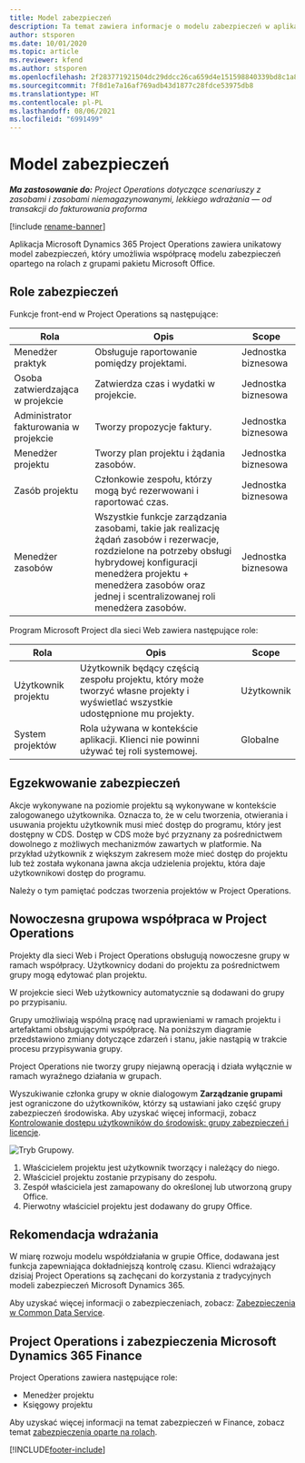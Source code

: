 ```yaml
---
title: Model zabezpieczeń
description: Ta temat zawiera informacje o modelu zabezpieczeń w aplikacji Dynamics 365 Project Operations.
author: stsporen
ms.date: 10/01/2020
ms.topic: article
ms.reviewer: kfend
ms.author: stsporen
ms.openlocfilehash: 2f283771921504dc29ddcc26ca659d4e151598840339bd8c1a857e8bf5dde9ed
ms.sourcegitcommit: 7f8d1e7a16af769adb43d1877c28fdce53975db8
ms.translationtype: HT
ms.contentlocale: pl-PL
ms.lasthandoff: 08/06/2021
ms.locfileid: "6991499"
---
```

# <a name="security-model"></a>Model zabezpieczeń

_**Ma zastosowanie do:** Project Operations dotyczące scenariuszy z zasobami i zasobami niemagazynowanymi, lekkiego wdrażania — od transakcji do fakturowania proforma_

[!include [rename-banner](~/includes/cc-data-platform-banner.md)]

Aplikacja Microsoft Dynamics 365 Project Operations zawiera unikatowy model zabezpieczeń, który umożliwia współpracę modelu zabezpieczeń opartego na rolach z grupami pakietu Microsoft Office. 


## <a name="security-roles"></a>Role zabezpieczeń
Funkcje front-end w Project Operations są następujące:

| Rola                          | Opis                                                                                                                                                                 | Scope |
|-------------------------------|-----------------------------------------------------------------------------------------------------------------------------------------------------------------------------|------|
| Menedżer praktyk              | Obsługuje raportowanie pomiędzy projektami.                                                                                                            | Jednostka biznesowa              |
| Osoba zatwierdzająca w projekcie              | Zatwierdza czas i wydatki w projekcie.                                                                                                                              | Jednostka biznesowa |
| Administrator fakturowania w projekcie | Tworzy propozycje faktury.                                                                                                                                                 | Jednostka biznesowa |
| Menedżer projektu               | Tworzy plan projektu i żądania zasobów.                                                                                                                              | Jednostka biznesowa |
| Zasób projektu              | Członkowie zespołu, którzy mogą być rezerwowani i raportować czas.                                                                                                          | Jednostka biznesowa|
| Menedżer zasobów              | Wszystkie funkcje zarządzania zasobami, takie jak realizację żądań zasobów i rezerwacje, rozdzielone na potrzeby obsługi hybrydowej konfiguracji menedżera projektu + menedżera zasobów oraz jednej i scentralizowanej roli menedżera zasobów. | Jednostka biznesowa |


Program Microsoft Project dla sieci Web zawiera następujące role:

| Rola           | Opis                                                                                                        | Scope  |
|----------------|--------------------------------------------------------------------------------------------------------------------|--------|
| Użytkownik projektu   | Użytkownik będący częścią zespołu projektu, który może tworzyć własne projekty i wyświetlać wszystkie udostępnione mu projekty. | Użytkownik   |
| System projektów | Rola używana w kontekście aplikacji. Klienci nie powinni używać tej roli systemowej.                                    | Globalne |

## <a name="security-enforcement"></a>Egzekwowanie zabezpieczeń
Akcje wykonywane na poziomie projektu są wykonywane w kontekście zalogowanego użytkownika. Oznacza to, że w celu tworzenia, otwierania i usuwania projektu użytkownik musi mieć dostęp do programu, który jest dostępny w CDS. Dostęp w CDS może być przyznany za pośrednictwem dowolnego z możliwych mechanizmów zawartych w platformie. Na przykład użytkownik z większym zakresem może mieć dostęp do projektu lub też została wykonana jawna akcja udzielenia projektu, która daje użytkownikowi dostęp do programu.

Należy o tym pamiętać podczas tworzenia projektów w Project Operations.

## <a name="modern-group-collaboration-with-project-operations"></a>Nowoczesna grupowa współpraca w Project Operations
Projekty dla sieci Web i Project Operations obsługują nowoczesne grupy w ramach współpracy. Użytkownicy dodani do projektu za pośrednictwem grupy mogą edytować plan projektu.

W projekcie sieci Web użytkownicy automatycznie są dodawani do grupy po przypisaniu.

Grupy umożliwiają wspólną pracę nad uprawieniami w ramach projektu i artefaktami obsługującymi współpracę. Na poniższym diagramie przedstawiono zmiany dotyczące zdarzeń i stanu, jakie nastąpią w trakcie procesu przypisywania grupy.

Project Operations nie tworzy grupy niejawną operacją i działa wyłącznie w ramach wyraźnego działania w grupach.

Wyszukiwanie członka grupy w oknie dialogowym **Zarządzanie grupami** jest ograniczone do użytkowników, którzy są ustawiani jako część grupy zabezpieczeń środowiska. Aby uzyskać więcej informacji, zobacz [Kontrolowanie dostępu użytkowników do środowisk: grupy zabezpieczeń i licencje](/power-platform/admin/control-user-access).

![Tryb Grupowy.](./media/groupsmode.png)

1. Właścicielem projektu jest użytkownik tworzący i należący do niego.
2. Właściciel projektu zostanie przypisany do zespołu.
3. Zespół właściciela jest zamapowany do określonej lub utworzoną grupy Office.
4. Pierwotny właściciel projektu jest dodawany do grupy Office.

## <a name="deployment-recommendation"></a>Rekomendacja wdrażania
W miarę rozwoju modelu współdziałania w grupie Office, dodawana jest funkcja zapewniająca dokładniejszą kontrolę czasu. Klienci wdrażający dzisiaj Project Operations są zachęcani do korzystania z tradycyjnych modeli zabezpieczeń Microsoft Dynamics 365.

Aby uzyskać więcej informacji o zabezpieczeniach, zobacz: [Zabezpieczenia w Common Data Service](/power-platform/admin/wp-security).

## <a name="project-operations-and-microsoft-dynamics-365-finance-security"></a>Project Operations i zabezpieczenia Microsoft Dynamics 365 Finance
Project Operations zawiera następujące role:

- Menedżer projektu
- Księgowy projektu

Aby uzyskać więcej informacji na temat zabezpieczeń w Finance, zobacz temat [zabezpieczenia oparte na rolach](/dynamics365/fin-ops-core/dev-itpro/sysadmin/role-based-security).




[!INCLUDE[footer-include](../includes/footer-banner.md)]